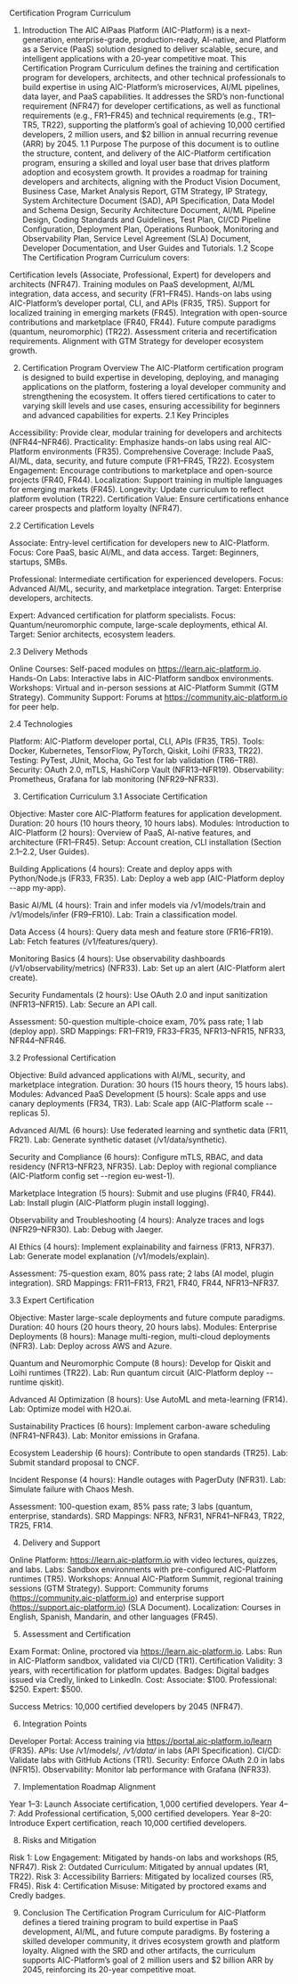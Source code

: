 Certification Program Curriculum
1. Introduction
The AIC AIPaas Platform (AIC-Platform) is a next-generation, enterprise-grade, production-ready, AI-native, and Platform as a Service (PaaS) solution designed to deliver scalable, secure, and intelligent applications with a 20-year competitive moat. This Certification Program Curriculum defines the training and certification program for developers, architects, and other technical professionals to build expertise in using AIC-Platform’s microservices, AI/ML pipelines, data layer, and PaaS capabilities. It addresses the SRD’s non-functional requirement (NFR47) for developer certifications, as well as functional requirements (e.g., FR1–FR45) and technical requirements (e.g., TR1–TR5, TR22), supporting the platform’s goal of achieving 10,000 certified developers, 2 million users, and $2 billion in annual recurring revenue (ARR) by 2045.
1.1 Purpose
The purpose of this document is to outline the structure, content, and delivery of the AIC-Platform certification program, ensuring a skilled and loyal user base that drives platform adoption and ecosystem growth. It provides a roadmap for training developers and architects, aligning with the Product Vision Document, Business Case, Market Analysis Report, GTM Strategy, IP Strategy, System Architecture Document (SAD), API Specification, Data Model and Schema Design, Security Architecture Document, AI/ML Pipeline Design, Coding Standards and Guidelines, Test Plan, CI/CD Pipeline Configuration, Deployment Plan, Operations Runbook, Monitoring and Observability Plan, Service Level Agreement (SLA) Document, Developer Documentation, and User Guides and Tutorials.
1.2 Scope
The Certification Program Curriculum covers:

Certification levels (Associate, Professional, Expert) for developers and architects (NFR47).
Training modules on PaaS development, AI/ML integration, data access, and security (FR1–FR45).
Hands-on labs using AIC-Platform’s developer portal, CLI, and APIs (FR35, TR5).
Support for localized training in emerging markets (FR45).
Integration with open-source contributions and marketplace (FR40, FR44).
Future compute paradigms (quantum, neuromorphic) (TR22).
Assessment criteria and recertification requirements.
Alignment with GTM Strategy for developer ecosystem growth.

2. Certification Program Overview
The AIC-Platform certification program is designed to build expertise in developing, deploying, and managing applications on the platform, fostering a loyal developer community and strengthening the ecosystem. It offers tiered certifications to cater to varying skill levels and use cases, ensuring accessibility for beginners and advanced capabilities for experts.
2.1 Key Principles

Accessibility: Provide clear, modular training for developers and architects (NFR44–NFR46).
Practicality: Emphasize hands-on labs using real AIC-Platform environments (FR35).
Comprehensive Coverage: Include PaaS, AI/ML, data, security, and future compute (FR1–FR45, TR22).
Ecosystem Engagement: Encourage contributions to marketplace and open-source projects (FR40, FR44).
Localization: Support training in multiple languages for emerging markets (FR45).
Longevity: Update curriculum to reflect platform evolution (TR22).
Certification Value: Ensure certifications enhance career prospects and platform loyalty (NFR47).

2.2 Certification Levels

Associate: Entry-level certification for developers new to AIC-Platform.
Focus: Core PaaS, basic AI/ML, and data access.
Target: Beginners, startups, SMBs.


Professional: Intermediate certification for experienced developers.
Focus: Advanced AI/ML, security, and marketplace integration.
Target: Enterprise developers, architects.


Expert: Advanced certification for platform specialists.
Focus: Quantum/neuromorphic compute, large-scale deployments, ethical AI.
Target: Senior architects, ecosystem leaders.



2.3 Delivery Methods

Online Courses: Self-paced modules on https://learn.aic-platform.io.
Hands-On Labs: Interactive labs in AIC-Platform sandbox environments.
Workshops: Virtual and in-person sessions at AIC-Platform Summit (GTM Strategy).
Community Support: Forums at https://community.aic-platform.io for peer help.

2.4 Technologies

Platform: AIC-Platform developer portal, CLI, APIs (FR35, TR5).
Tools: Docker, Kubernetes, TensorFlow, PyTorch, Qiskit, Loihi (FR33, TR22).
Testing: PyTest, JUnit, Mocha, Go Test for lab validation (TR6–TR8).
Security: OAuth 2.0, mTLS, HashiCorp Vault (NFR13–NFR19).
Observability: Prometheus, Grafana for lab monitoring (NFR29–NFR33).

3. Certification Curriculum
3.1 Associate Certification

Objective: Master core AIC-Platform features for application development.
Duration: 20 hours (10 hours theory, 10 hours labs).
Modules:
Introduction to AIC-Platform (2 hours):
Overview of PaaS, AI-native features, and architecture (FR1–FR45).
Setup: Account creation, CLI installation (Section 2.1–2.2, User Guides).


Building Applications (4 hours):
Create and deploy apps with Python/Node.js (FR33, FR35).
Lab: Deploy a web app (AIC-Platform deploy --app my-app).


Basic AI/ML (4 hours):
Train and infer models via /v1/models/train and /v1/models/infer (FR9–FR10).
Lab: Train a classification model.


Data Access (4 hours):
Query data mesh and feature store (FR16–FR19).
Lab: Fetch features (/v1/features/query).


Monitoring Basics (4 hours):
Use observability dashboards (/v1/observability/metrics) (NFR33).
Lab: Set up an alert (AIC-Platform alert create).


Security Fundamentals (2 hours):
Use OAuth 2.0 and input sanitization (NFR13–NFR15).
Lab: Secure an API call.




Assessment: 50-question multiple-choice exam, 70% pass rate; 1 lab (deploy app).
SRD Mappings: FR1–FR19, FR33–FR35, NFR13–NFR15, NFR33, NFR44–NFR46.

3.2 Professional Certification

Objective: Build advanced applications with AI/ML, security, and marketplace integration.
Duration: 30 hours (15 hours theory, 15 hours labs).
Modules:
Advanced PaaS Development (5 hours):
Scale apps and use canary deployments (FR34, TR3).
Lab: Scale app (AIC-Platform scale --replicas 5).


Advanced AI/ML (6 hours):
Use federated learning and synthetic data (FR11, FR21).
Lab: Generate synthetic dataset (/v1/data/synthetic).


Security and Compliance (6 hours):
Configure mTLS, RBAC, and data residency (NFR13–NFR23, NFR35).
Lab: Deploy with regional compliance (AIC-Platform config set --region eu-west-1).


Marketplace Integration (5 hours):
Submit and use plugins (FR40, FR44).
Lab: Install plugin (AIC-Platform plugin install logging).


Observability and Troubleshooting (4 hours):
Analyze traces and logs (NFR29–NFR30).
Lab: Debug with Jaeger.


AI Ethics (4 hours):
Implement explainability and fairness (FR13, NFR37).
Lab: Generate model explanation (/v1/models/explain).




Assessment: 75-question exam, 80% pass rate; 2 labs (AI model, plugin integration).
SRD Mappings: FR11–FR13, FR21, FR40, FR44, NFR13–NFR37.

3.3 Expert Certification

Objective: Master large-scale deployments and future compute paradigms.
Duration: 40 hours (20 hours theory, 20 hours labs).
Modules:
Enterprise Deployments (8 hours):
Manage multi-region, multi-cloud deployments (NFR3).
Lab: Deploy across AWS and Azure.


Quantum and Neuromorphic Compute (8 hours):
Develop for Qiskit and Loihi runtimes (TR22).
Lab: Run quantum circuit (AIC-Platform deploy --runtime qiskit).


Advanced AI Optimization (8 hours):
Use AutoML and meta-learning (FR14).
Lab: Optimize model with H2O.ai.


Sustainability Practices (6 hours):
Implement carbon-aware scheduling (NFR41–NFR43).
Lab: Monitor emissions in Grafana.


Ecosystem Leadership (6 hours):
Contribute to open standards (TR25).
Lab: Submit standard proposal to CNCF.


Incident Response (4 hours):
Handle outages with PagerDuty (NFR31).
Lab: Simulate failure with Chaos Mesh.




Assessment: 100-question exam, 85% pass rate; 3 labs (quantum, enterprise, standards).
SRD Mappings: NFR3, NFR31, NFR41–NFR43, TR22, TR25, FR14.

4. Delivery and Support

Online Platform: https://learn.aic-platform.io with video lectures, quizzes, and labs.
Labs: Sandbox environments with pre-configured AIC-Platform runtimes (TR5).
Workshops: Annual AIC-Platform Summit, regional training sessions (GTM Strategy).
Support: Community forums (https://community.aic-platform.io) and enterprise support (https://support.aic-platform.io) (SLA Document).
Localization: Courses in English, Spanish, Mandarin, and other languages (FR45).

5. Assessment and Certification

Exam Format: Online, proctored via https://learn.aic-platform.io.
Labs: Run in AIC-Platform sandbox, validated via CI/CD (TR1).
Certification Validity: 3 years, with recertification for platform updates.
Badges: Digital badges issued via Credly, linked to LinkedIn.
Cost:
Associate: $100.
Professional: $250.
Expert: $500.


Success Metrics: 10,000 certified developers by 2045 (NFR47).

6. Integration Points

Developer Portal: Access training via https://portal.aic-platform.io/learn (FR35).
APIs: Use /v1/models/*, /v1/data/* in labs (API Specification).
CI/CD: Validate labs with GitHub Actions (TR1).
Security: Enforce OAuth 2.0 in labs (NFR15).
Observability: Monitor lab performance with Grafana (NFR33).

7. Implementation Roadmap Alignment

Year 1–3: Launch Associate certification, 1,000 certified developers.
Year 4–7: Add Professional certification, 5,000 certified developers.
Year 8–20: Introduce Expert certification, reach 10,000 certified developers.

8. Risks and Mitigation

Risk 1: Low Engagement: Mitigated by hands-on labs and workshops (R5, NFR47).
Risk 2: Outdated Curriculum: Mitigated by annual updates (R1, TR22).
Risk 3: Accessibility Barriers: Mitigated by localized courses (R5, FR45).
Risk 4: Certification Misuse: Mitigated by proctored exams and Credly badges.

9. Conclusion
The Certification Program Curriculum for AIC-Platform defines a tiered training program to build expertise in PaaS development, AI/ML, and future compute paradigms. By fostering a skilled developer community, it drives ecosystem growth and platform loyalty. Aligned with the SRD and other artifacts, the curriculum supports AIC-Platform’s goal of 2 million users and $2 billion ARR by 2045, reinforcing its 20-year competitive moat.